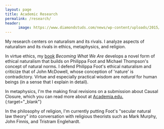 ```yaml
---
layout: page
title: Academic Research
permalink: /research/
header:
      image: https://www.diamondstuds.com/news/wp-content/uploads/2015/06/UDR_3.0_LosAngeles.jpg
--- 
```


My research centers on naturalism and its rivals. I analyze aspects of naturalism and its rivals in ethics, metaphysics, and religion.

In virtue ethics, my [book](/phd) *Becoming What We Are*  develops a novel form of ethical naturalism that builds on Philippa Foot and Michael Thompson's concept of natural norms. I defend Philippa Foot's ethical naturalism and criticize that of John McDowell, whose conception of 'nature' is contradictory. Virtue and especially practical wisdom are *natural*  for human beings (in a sense that I explain in detail). 

In metaphysics, I'm the making final revisions on a submission about Causal Closure, which you can read more about at [Academia.edu.](https://uky.academia.edu/KeithBuhler){:target="_blank"}

In the philosophy of religion, I'm currently putting Foot's "secular natural law theory" into conversation with religious theorists such as Mark Murphy, John Finnis, and Tristram Englehardt. 